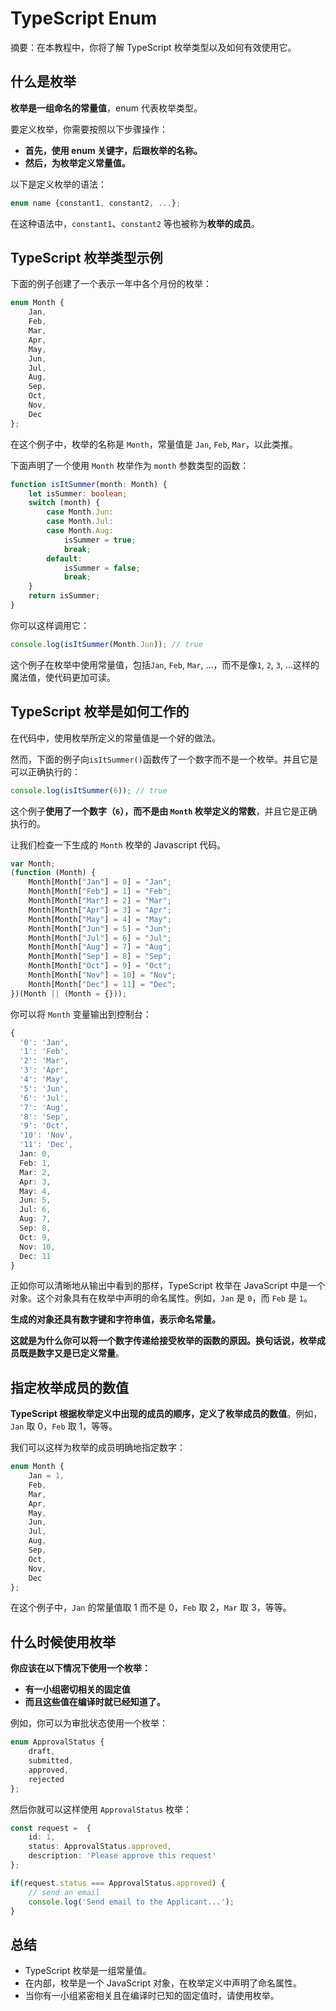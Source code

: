# TypeScript Enum

摘要：在本教程中，你将了解 TypeScript 枚举类型以及如何有效使用它。

## 什么是枚举

**枚举是一组命名的常量值**，enum 代表枚举类型。

要定义枚举，你需要按照以下步骤操作：

- **首先，使用 enum 关键字，后跟枚举的名称。**
- **然后，为枚举定义常量值。**

以下是定义枚举的语法：

```ts
enum name {constant1, constant2, ...};
```

在这种语法中，`constant1`、`constant2` 等也被称为**枚举的成员**。

## TypeScript 枚举类型示例

下面的例子创建了一个表示一年中各个月份的枚举：

```ts
enum Month {
    Jan,
    Feb,
    Mar,
    Apr,
    May,
    Jun,
    Jul,
    Aug,
    Sep,
    Oct,
    Nov,
    Dec
};
```

在这个例子中，枚举的名称是 `Month`，常量值是 `Jan`, `Feb`, `Mar`，以此类推。

下面声明了一个使用 `Month` 枚举作为 `month` 参数类型的函数：

```ts
function isItSummer(month: Month) {
    let isSummer: boolean;
    switch (month) {
        case Month.Jun:
        case Month.Jul:
        case Month.Aug:
            isSummer = true;
            break;
        default:
            isSummer = false;
            break;
    }
    return isSummer;
}
```

你可以这样调用它：

```ts
console.log(isItSummer(Month.Jun)); // true
```

这个例子在枚举中使用常量值，包括`Jan`, `Feb`, `Mar`, ...，而不是像`1`, `2`, `3`, ...这样的魔法值，使代码更加可读。

## TypeScript 枚举是如何工作的

在代码中，使用枚举所定义的常量值是一个好的做法。

然而，下面的例子向`isItSummer()`函数传了一个数字而不是一个枚举。并且它是可以正确执行的：

```ts
console.log(isItSummer(6)); // true
```

这个例子**使用了一个数字（`6`），而不是由 `Month` 枚举定义的常数**，并且它是正确执行的。

让我们检查一下生成的 `Month` 枚举的 Javascript 代码。

```ts
var Month;
(function (Month) {
    Month[Month["Jan"] = 0] = "Jan";
    Month[Month["Feb"] = 1] = "Feb";
    Month[Month["Mar"] = 2] = "Mar";
    Month[Month["Apr"] = 3] = "Apr";
    Month[Month["May"] = 4] = "May";
    Month[Month["Jun"] = 5] = "Jun";
    Month[Month["Jul"] = 6] = "Jul";
    Month[Month["Aug"] = 7] = "Aug";
    Month[Month["Sep"] = 8] = "Sep";
    Month[Month["Oct"] = 9] = "Oct";
    Month[Month["Nov"] = 10] = "Nov";
    Month[Month["Dec"] = 11] = "Dec";
})(Month || (Month = {}));
```

你可以将 `Month` 变量输出到控制台：

```ts
{
  '0': 'Jan', 
  '1': 'Feb', 
  '2': 'Mar', 
  '3': 'Apr', 
  '4': 'May', 
  '5': 'Jun', 
  '6': 'Jul', 
  '7': 'Aug', 
  '8': 'Sep', 
  '9': 'Oct', 
  '10': 'Nov',
  '11': 'Dec',
  Jan: 0,     
  Feb: 1,     
  Mar: 2,     
  Apr: 3,     
  May: 4,
  Jun: 5,
  Jul: 6,
  Aug: 7,
  Sep: 8,
  Oct: 9,
  Nov: 10,
  Dec: 11
}
```

正如你可以清晰地从输出中看到的那样，TypeScript 枚举在 JavaScript 中是一个对象。这个对象具有在枚举中声明的命名属性。例如，`Jan` 是 `0`，而 `Feb` 是 `1`。

**生成的对象还具有数字键和字符串值，表示命名常量。**

**这就是为什么你可以将一个数字传递给接受枚举的函数的原因。换句话说，枚举成员既是数字又是已定义常量**。

## 指定枚举成员的数值

**TypeScript 根据枚举定义中出现的成员的顺序，定义了枚举成员的数值**。例如，`Jan` 取 0，`Feb` 取 1，等等。

我们可以这样为枚举的成员明确地指定数字：

```ts
enum Month {
    Jan = 1,
    Feb,
    Mar,
    Apr,
    May,
    Jun,
    Jul,
    Aug,
    Sep,
    Oct,
    Nov,
    Dec
};
```

在这个例子中，`Jan` 的常量值取 1 而不是 0，`Feb` 取 2，`Mar` 取 3，等等。

## 什么时候使用枚举

**你应该在以下情况下使用一个枚举：**

- **有一小组密切相关的固定值**
- **而且这些值在编译时就已经知道了。**


例如，你可以为审批状态使用一个枚举：

```ts
enum ApprovalStatus {
    draft,
    submitted,
    approved,
    rejected
};
```

然后你就可以这样使用 `ApprovalStatus` 枚举：

```ts
const request =  {
    id: 1,
    status: ApprovalStatus.approved,
    description: 'Please approve this request'
};

if(request.status === ApprovalStatus.approved) {
    // send an email
    console.log('Send email to the Applicant...');
}
```

## 总结

- TypeScript 枚举是一组常量值。
- 在内部，枚举是一个 JavaScript 对象，在枚举定义中声明了命名属性。
- 当你有一小组紧密相关且在编译时已知的固定值时，请使用枚举。

